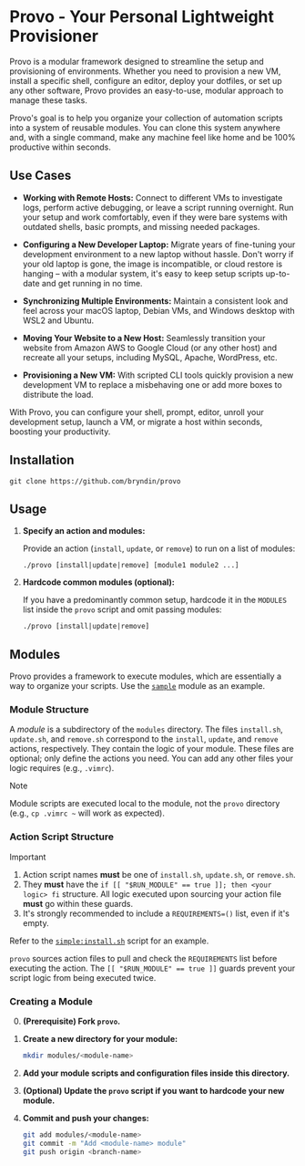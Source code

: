 # Provo - Your Personal Lightweight Provisioner

Provo is a modular framework designed to streamline the setup and provisioning of environments. Whether you need to provision a new VM, install a specific shell, configure an editor, deploy your dotfiles, or set up any other software, Provo provides an easy-to-use, modular approach to manage these tasks.

Provo's goal is to help you organize your collection of automation scripts into a system of reusable modules. You can clone this system anywhere and, with a single command, make any machine feel like home and be 100% productive within seconds.

## Use Cases

- **Working with Remote Hosts:** Connect to different VMs to investigate logs, perform active debugging, or leave a script running overnight. Run your setup and work comfortably, even if they were bare systems with outdated shells, basic prompts, and missing needed packages.

- **Configuring a New Developer Laptop:**  Migrate years of fine-tuning your development environment to a new laptop without hassle. Don't worry if your old laptop is gone, the image is incompatible, or cloud restore is hanging – with a modular system, it's easy to keep setup scripts up-to-date and get running in no time.

- **Synchronizing Multiple Environments:**  Maintain a consistent look and feel across your macOS laptop, Debian VMs, and Windows desktop with WSL2 and Ubuntu.

- **Moving Your Website to a New Host:** Seamlessly transition your website from Amazon AWS to Google Cloud (or any other host) and recreate all your setups, including MySQL, Apache, WordPress, etc.

- **Provisioning a New VM:** With scripted CLI tools quickly provision a new development VM to replace a misbehaving one or add more boxes to distribute the load.

With Provo, you can configure your shell, prompt, editor, unroll your development setup, launch a VM, or migrate a host within seconds, boosting your productivity.

## Installation

```shell
git clone https://github.com/bryndin/provo
```

## Usage

1. **Specify an action and modules:**

   Provide an action (`install`, `update`, or `remove`) to run on a list of modules:

    ```shell
    ./provo [install|update|remove] [module1 module2 ...]
    ```

2. **Hardcode common modules (optional):**

   If you have a predominantly common setup, hardcode it in the `MODULES` list inside the `provo` script and omit passing modules:

    ```shell
    ./provo [install|update|remove]
    ```

## Modules

Provo provides a framework to execute modules, which are essentially a way to organize your scripts. Use the [`sample`](https://github.com/bryndin/provo/tree/master/modules/sample) module as an example.

### Module Structure

A *module* is a subdirectory of the `modules` directory. The files `install.sh`, `update.sh`, and `remove.sh` correspond to the `install`, `update`, and `remove` actions, respectively. They contain the logic of your module. These files are optional; only define the actions you need. You can add any other files your logic requires (e.g., `.vimrc`).

> [!NOTE]
> Module scripts are executed local to the module, not the `provo` directory (e.g., `cp .vimrc ~` will work as expected).

### Action Script Structure

> [!IMPORTANT]
>
> 1. Action script names **must** be one of `install.sh`, `update.sh`, or `remove.sh`.
> 2. They **must** have the `if [[ "$RUN_MODULE" == true ]]; then <your logic> fi` structure. All logic executed upon sourcing your action file **must** go within these guards.
> 3. It's strongly recommended to include a `REQUIREMENTS=()` list, even if it's empty.

Refer to the [`simple:install.sh`](https://github.com/bryndin/provo/blob/master/modules/sample/install.sh) script for an example.

`provo` sources action files to pull and check the `REQUIREMENTS` list before executing the action. The `[[ "$RUN_MODULE" == true ]]` guards prevent your script logic from being executed twice.

### Creating a Module

0. **(Prerequisite) Fork `provo`.**

1. **Create a new directory for your module:**

    ```bash
    mkdir modules/<module-name>
    ```

2. **Add your module scripts and configuration files inside this directory.**

3. **(Optional) Update the `provo` script if you want to hardcode your new module.**

4. **Commit and push your changes:**

    ```bash
    git add modules/<module-name>
    git commit -m "Add <module-name> module"
    git push origin <branch-name>
    ```

